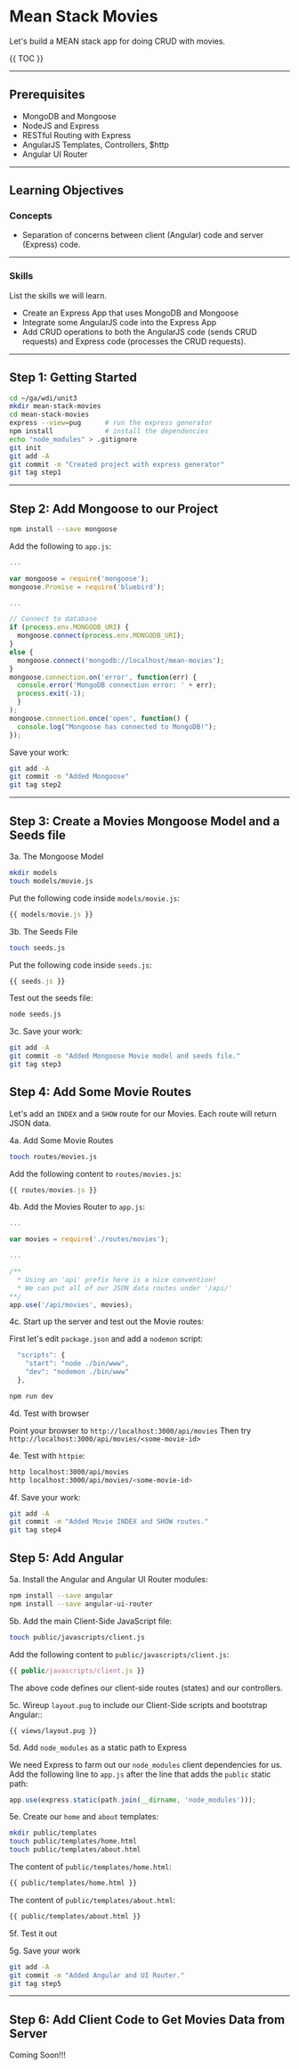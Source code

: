# Mean Stack Movies

Let's build a MEAN stack app for doing CRUD with movies.

{{ TOC }}

---

## Prerequisites

* MongoDB and Mongoose
* NodeJS and Express
* RESTful Routing with Express
* AngularJS Templates, Controllers, $http
* Angular UI Router

---

## Learning Objectives

### Concepts

* Separation of concerns between client (Angular) code and server (Express) code.

---

### Skills

List the skills we will learn.

* Create an Express App that uses MongoDB and Mongoose
* Integrate some AngularJS code into the Express App
* Add CRUD operations to both the AngularJS code (sends CRUD requests) and Express code (processes the CRUD requests).

---

## Step 1: Getting Started

```bash
cd ~/ga/wdi/unit3
mkdir mean-stack-movies
cd mean-stack-movies
express --view=pug      # run the express generator
npm install             # install the dependencies
echo "node_modules" > .gitignore
git init
git add -A
git commit -m "Created project with express generator"
git tag step1
```

---

## Step 2: Add Mongoose to our Project

```bash
npm install --save mongoose
```

Add the following to `app.js`:

```javascript
...

var mongoose = require('mongoose');
mongoose.Promise = require('bluebird');

...

// Connect to database
if (process.env.MONGODB_URI) {
  mongoose.connect(process.env.MONGODB_URI);
}
else {
  mongoose.connect('mongodb://localhost/mean-movies');
}
mongoose.connection.on('error', function(err) {
  console.error('MongoDB connection error: ' + err);
  process.exit(-1);
  }
);
mongoose.connection.once('open', function() {
  console.log("Mongoose has connected to MongoDB!");
});
```

Save your work:

```bash
git add -A
git commit -m "Added Mongoose"
git tag step2
```

---

## Step 3: Create a Movies Mongoose Model and a Seeds file

3a. The Mongoose Model

```bash
mkdir models
touch models/movie.js
```

Put the following code inside `models/movie.js`:

```javascript
{{ models/movie.js }}
```

3b. The Seeds File

```bash
touch seeds.js
```

Put the following code inside `seeds.js`:

```javascript
{{ seeds.js }}
```

Test out the seeds file:

```bash
node seeds.js
```

3c. Save your work:

```bash
git add -A
git commit -m "Added Mongoose Movie model and seeds file."
git tag step3
```

## Step 4: Add Some Movie Routes

Let's add an `INDEX` and a `SHOW` route for our Movies. Each route will return JSON data.

4a. Add Some Movie Routes

```bash
touch routes/movies.js
```

Add the following content to `routes/movies.js`:

```javascript
{{ routes/movies.js }}
```

4b. Add the Movies Router to `app.js`:

```javascript
...

var movies = require('./routes/movies');

...

/**
  * Using an 'api' prefix here is a nice convention!
  * We can put all of our JSON data routes under '/api/'
**/
app.use('/api/movies', movies);
```

4c. Start up the server and test out the Movie routes:

First let's edit `package.json` and add a `nodemon` script:

```javascript
  "scripts": {
    "start": "node ./bin/www",
    "dev": "nodemon ./bin/www"
  },
```

```bash
npm run dev
```

4d. Test with browser

Point your browser to `http://localhost:3000/api/movies`
Then try `http://localhost:3000/api/movies/<some-movie-id>`

4e. Test with `httpie`:

```bash
http localhost:3000/api/movies
http localhost:3000/api/movies/<some-movie-id>
```

4f. Save your work:

```bash
git add -A
git commit -m "Added Movie INDEX and SHOW routes."
git tag step4
```

## Step 5: Add Angular

5a. Install the Angular and Angular UI Router modules:

```bash
npm install --save angular
npm install --save angular-ui-router
```

5b. Add the main Client-Side JavaScript file:

```bash
touch public/javascripts/client.js
```

Add the following content to `public/javascripts/client.js`:

```javascript
{{ public/javascripts/client.js }}
```

The above code defines our client-side routes (states) and our controllers.

5c. Wireup `layout.pug` to include our Client-Side scripts and bootstrap Angular::

```pug
{{ views/layout.pug }}
```

5d. Add `node_modules` as a static path to Express

We need Express to farm out our `node_modules` client dependencies for us.
Add the following line to `app.js` after the line that adds the `public` static path:

```javascript
app.use(express.static(path.join(__dirname, 'node_modules')));
```

5e. Create our `home` and `about` templates:

```bash
mkdir public/templates
touch public/templates/home.html
touch public/templates/about.html
```

The content of `public/templates/home.html`:

```html
{{ public/templates/home.html }}
```

The content of `public/templates/about.html`:

```html
{{ public/templates/about.html }}
```

5f. Test it out

5g. Save your work

```bash
git add -A
git commit -m "Added Angular and UI Router."
git tag step5
```

---

## Step 6: Add Client Code to Get Movies Data from Server

Coming Soon!!!
